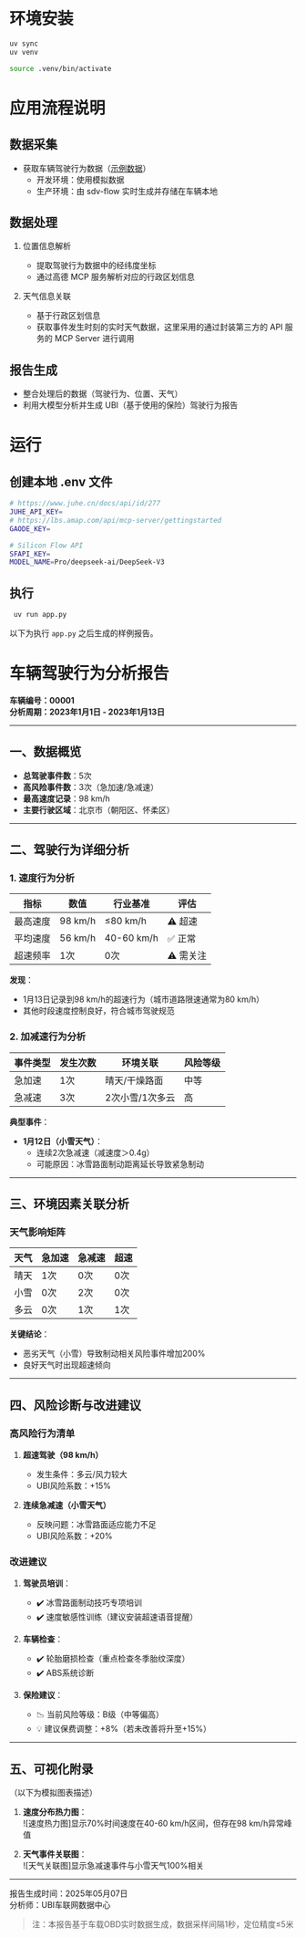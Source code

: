 # 环境安装
```bash
uv sync
uv venv

source .venv/bin/activate
```

# 应用流程说明

## 数据采集
- 获取车辆驾驶行为数据（[示例数据](./data/vehicle_00001.json)）
  - 开发环境：使用模拟数据
  - 生产环境：由 sdv-flow 实时生成并存储在车辆本地

## 数据处理
1. 位置信息解析
   - 提取驾驶行为数据中的经纬度坐标
   - 通过高德 MCP 服务解析对应的行政区划信息

2. 天气信息关联
   - 基于行政区划信息
   - 获取事件发生时刻的实时天气数据，这里采用的通过封装第三方的 API 服务的 MCP Server 进行调用

## 报告生成
- 整合处理后的数据（驾驶行为、位置、天气）
- 利用大模型分析并生成 UBI（基于使用的保险）驾驶行为报告

# 运行
## 创建本地 .env 文件
```bash
# https://www.juhe.cn/docs/api/id/277
JUHE_API_KEY=
# https://lbs.amap.com/api/mcp-server/gettingstarted
GAODE_KEY=

# Silicon Flow API
SFAPI_KEY=
MODEL_NAME=Pro/deepseek-ai/DeepSeek-V3
```
## 执行
```bash
 uv run app.py
```

以下为执行 `app.py` 之后生成的样例报告。

# 车辆驾驶行为分析报告  

**车辆编号：00001**  
**分析周期：2023年1月1日 - 2023年1月13日**  

---

## 一、数据概览  

- **总驾驶事件数**：5次  
- **高风险事件数**：3次（急加速/急减速）  
- **最高速度记录**：98 km/h  
- **主要行驶区域**：北京市（朝阳区、怀柔区）  

---

## 二、驾驶行为详细分析  

### 1. 速度行为分析  

| **指标** | **数值** | **行业基准** | **评估** |
| -------- | -------- | ------------ | -------- |
| 最高速度 | 98 km/h  | ≤80 km/h     | ⚠️ 超速   |
| 平均速度 | 56 km/h  | 40-60 km/h   | ✅ 正常   |
| 超速频率 | 1次      | 0次          | ⚠️ 需关注 |

**发现**：  

- 1月13日记录到98 km/h的超速行为（城市道路限速通常为80 km/h）  
- 其他时段速度控制良好，符合城市驾驶规范  

### 2. 加减速行为分析  

| **事件类型** | **发生次数** | **环境关联**    | **风险等级** |
| ------------ | ------------ | --------------- | ------------ |
| 急加速       | 1次          | 晴天/干燥路面   | 中等         |
| 急减速       | 3次          | 2次小雪/1次多云 | 高           |

**典型事件**：  

- **1月12日（小雪天气）**：  
  - 连续2次急减速（减速度＞0.4g）  
  - 可能原因：冰雪路面制动距离延长导致紧急制动  

---

## 三、环境因素关联分析  

### 天气影响矩阵  

| **天气** | **急加速** | **急减速** | **超速** |
| -------- | ---------- | ---------- | -------- |
| 晴天     | 1次        | 0次        | 0次      |
| 小雪     | 0次        | 2次        | 0次      |
| 多云     | 0次        | 1次        | 1次      |

**关键结论**：  

- 恶劣天气（小雪）导致制动相关风险事件增加200%  
- 良好天气时出现超速倾向  

---

## 四、风险诊断与改进建议  

### 高风险行为清单  

1. **超速驾驶（98 km/h）**  
   - 发生条件：多云/风力较大  
   - UBI风险系数：+15%  

2. **连续急减速（小雪天气）**  
   - 反映问题：冰雪路面适应能力不足  
   - UBI风险系数：+20%  

### 改进建议  

1. **驾驶员培训**：  
   - ✔️ 冰雪路面制动技巧专项培训  
   - ✔️ 速度敏感性训练（建议安装超速语音提醒）  

2. **车辆检查**：  
   - ✔️ 轮胎磨损检查（重点检查冬季胎纹深度）  
   - ✔️ ABS系统诊断  

3. **保险建议**：  
   - 📉 当前风险等级：B级（中等偏高）  
   - 💡 建议保费调整：+8%（若未改善将升至+15%）  

---

## 五、可视化附录  

（以下为模拟图表描述）  

1. **速度分布热力图**：  
   ![速度热力图]显示70%时间速度在40-60 km/h区间，但存在98 km/h异常峰值  

2. **天气事件关联图**：  
   ![天气关联图]显示急减速事件与小雪天气100%相关  

---

报告生成时间：2025年05月07日  
分析师：UBI车联网数据中心  

> 注：本报告基于车载OBD实时数据生成，数据采样间隔1秒，定位精度≤5米
